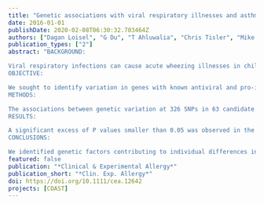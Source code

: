 ```yaml
---
title: "Genetic associations with viral respiratory illnesses and asthma control in children"
date: 2016-01-01
publishDate: 2020-02-08T06:30:32.703464Z
authors: ["Dagan Loisel", "G Du", "T Ahluwalia", "Chris Tisler", "Mike Evans", "R Myers", "Ronald Gangnon", " E Kreiner‐Møller", "K Bønnelykke", "Hans Bisgaard", "Dan Jackson", "Rob Lemanske", "Dan Nicolae", "Jim Gern", "Carole Ober"]
publication_types: ["2"]
abstract: "BACKGROUND:

Viral respiratory infections can cause acute wheezing illnesses in children and exacerbations of asthma.
OBJECTIVE:

We sought to identify variation in genes with known antiviral and pro-inflammatory functions to identify specific associations with more severe viral respiratory illnesses and the risk of virus-induced exacerbations during the peak fall season.
METHODS:

The associations between genetic variation at 326 SNPs in 63 candidate genes and 10 phenotypes related to viral respiratory infection and asthma control were examined in 226 children enrolled in the RhinoGen study. Replication of asthma control phenotypes was performed in 2128 children in the Copenhagen Prospective Study on Asthma in Childhood (COPSAC). Significant associations in RhinoGen were further validated using virus-induced wheezing illness and asthma phenotypes in an independent sample of 122 children enrolled in the Childhood Origins of Asthma (COAST) birth cohort study.
RESULTS:

A significant excess of P values smaller than 0.05 was observed in the analysis of the 10 RhinoGen phenotypes. Polymorphisms in 12 genes were significantly associated with variation in the four phenotypes showing a significant enrichment of small P values. Six of those genes (STAT4, JAK2, MX1, VDR, DDX58, and EIF2AK2) also showed significant associations with asthma exacerbations in the COPSAC study or with asthma or virus-induced wheezing phenotypes in the COAST study.
CONCLUSIONS:

We identified genetic factors contributing to individual differences in childhood viral respiratory illnesses and virus-induced exacerbations of asthma. Defining mechanisms of these associations may provide insight into the pathogenesis of viral respiratory infections and virus-induced exacerbations of asthma."
featured: false
publication: "*Clinical & Experimental Allergy*"
publication_short: "*Clin. Exp. Allergy*"
doi: https://doi.org/10.1111/cea.12642
projects: [COAST]
---
```


